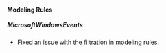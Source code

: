 #### Modeling Rules

##### MicrosoftWindowsEvents

- Fixed an issue with the filtration in modeling rules.
